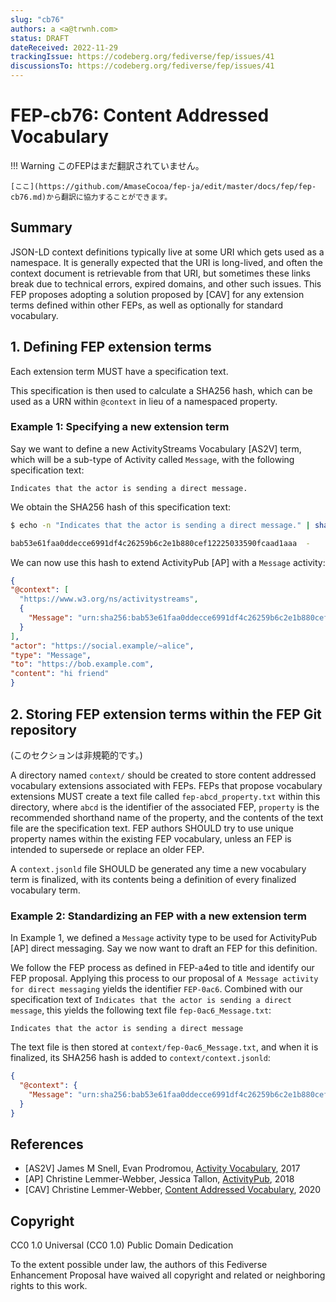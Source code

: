 ```yaml
---
slug: "cb76"
authors: a <a@trwnh.com>
status: DRAFT
dateReceived: 2022-11-29
trackingIssue: https://codeberg.org/fediverse/fep/issues/41
discussionsTo: https://codeberg.org/fediverse/fep/issues/41
---
```

# FEP-cb76: Content Addressed Vocabulary
!!! Warning
    このFEPはまだ翻訳されていません。

    [ここ](https://github.com/AmaseCocoa/fep-ja/edit/master/docs/fep/fep-cb76.md)から翻訳に協力することができます。

## Summary

JSON-LD context definitions typically live at some URI which gets used as a namespace. It is generally expected that the URI is long-lived, and often the context document is retrievable from that URI, but sometimes these links break due to technical errors, expired domains, and other such issues. This FEP proposes adopting a solution proposed by [CAV] for any extension terms defined within other FEPs, as well as optionally for standard vocabulary.

## 1. Defining FEP extension terms

Each extension term MUST have a specification text.

This specification is then used to calculate a SHA256 hash, which can be used as a URN within `@context` in lieu of a namespaced property.

### Example 1: Specifying a new extension term

Say we want to define a new ActivityStreams Vocabulary [AS2V] term, which will be a sub-type of Activity called `Message`, with the following specification text:

```text
Indicates that the actor is sending a direct message.
```

We obtain the SHA256 hash of this specification text:

```bash
$ echo -n "Indicates that the actor is sending a direct message." | sha256sum

bab53e61faa0ddecce6991df4c26259b6c2e1b880cef12225033590fcaad1aaa  -
```

We can now use this hash to extend ActivityPub [AP] with a `Message` activity:

```json
{
"@context": [
  "https://www.w3.org/ns/activitystreams",
  {
    "Message": "urn:sha256:bab53e61faa0ddecce6991df4c26259b6c2e1b880cef12225033590fcaad1aaa"
  }
],
"actor": "https://social.example/~alice",
"type": "Message",
"to": "https://bob.example.com",
"content": "hi friend"
}
```

## 2. Storing FEP extension terms within the FEP Git repository

(このセクションは非規範的です。)

A directory named `context/` should be created to store content addressed vocabulary extensions associated with FEPs. FEPs that propose vocabulary extensions MUST create a text file called `fep-abcd_property.txt` within this directory, where `abcd` is the identifier of the associated FEP, `property` is the recommended shorthand name of the property, and the contents of the text file are the specification text. FEP authors SHOULD try to use unique property names within the existing FEP vocabulary, unless an FEP is intended to supersede or replace an older FEP.

A `context.jsonld` file SHOULD be generated any time a new vocabulary term is finalized, with its contents being a definition of every finalized vocabulary term.

### Example 2: Standardizing an FEP with a new extension term

In Example 1, we defined a `Message` activity type to be used for ActivityPub [AP] direct messaging. Say we now want to draft an FEP for this definition.

We follow the FEP process as defined in FEP-a4ed to title and identify our FEP proposal. Applying this process to our proposal of `A Message activity for direct messaging` yields the identifier `FEP-0ac6`. Combined with our specification text of `Indicates that the actor is sending a direct message`, this yields the following text file `fep-0ac6_Message.txt`:

```text
Indicates that the actor is sending a direct message
```

The text file is then stored at `context/fep-0ac6_Message.txt`, and when it is finalized, its SHA256 hash is added to `context/context.jsonld`:

```json
{
  "@context": {
    "Message": "urn:sha256:bab53e61faa0ddecce6991df4c26259b6c2e1b880cef12225033590fcaad1aaa"
  }
}
```

## References

- [AS2V] James M Snell, Evan Prodromou, [Activity Vocabulary](https://www.w3.org/TR/activitystreams-vocabulary), 2017
- [AP] Christine Lemmer-Webber, Jessica Tallon, [ActivityPub](https://www.w3.org/TR/activitypub), 2018
- [CAV] Christine Lemmer-Webber, [Content Addressed Vocabulary](https://dustycloud.org/blog/content-addressed-vocabulary/), 2020

## Copyright

CC0 1.0 Universal (CC0 1.0) Public Domain Dedication 

To the extent possible under law, the authors of this Fediverse Enhancement Proposal have waived all copyright and related or neighboring rights to this work.
